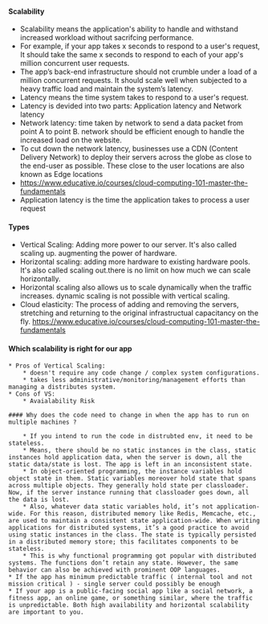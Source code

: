 #### Scalability

* Scalability means the application's ability to handle and withstand increased workload without sacrifcing performance. 
* For example, if your app takes x seconds to respond to a user's request, It should take the same x seconds to respond to each of your app's million concurrent user requests. 
* The app’s back-end infrastructure should not crumble under a load of a million concurrent requests. It should scale well when subjected to a heavy traffic load and maintain the system’s latency.
* Latency means the time system takes to respond to a user's request. 
* Latency is devided into two parts: Application latency and Network latency
* Network latency: time taken by network to send a data packet from point A to point B. network should be efficient enough to handle the increased load on the website. 
* To cut down the network latency, businesses use a CDN (Content Delivery Network) to deploy their servers across the globe as close to the end-user as possible. These close to the user locations are also known as Edge locations 
* https://www.educative.io/courses/cloud-computing-101-master-the-fundamentals
* Application latency is the time the application takes to process a user request


#### Types

* Vertical Scaling: Adding more power to our server. It's also called scaling up. augmenting the power of hardware. 
* Horizontal scaling: adding more hardware to existing hardware pools. It's also called scaling out.there is no limit on how much we can scale horizontally. 
* Horizontal scaling also allows us to scale dynamically when the traffic increases. dynamic scaling is not possible with vertical scaling.
* Cloud elasticity: The process of adding and removing the servers, stretching and returning to the original infrastructual capacitancy on the fly. https://www.educative.io/courses/cloud-computing-101-master-the-fundamentals

#### Which scalability is right for our app

	* Pros of Vertical Scaling: 
		* doesn't require any code change / complex system configurations. 
		* takes less administrative/monitoring/management efforts than managing a distributes system.
	* Cons of VS:
		* Avaialability Risk

	#### Why does the code need to change in when the app has to run on multiple machines ?

		* If you intend to run the code in distrubted env, it need to be stateless. 
		* Means, there should be no static instances in the class, static instances hold application data, when the server is down, all the static data/state is lost. The app is left in an inconsistent state.
		* In object-oriented programming, the instance variables hold object state in them. Static variables moreover hold state that spans across multiple objects. They generally hold state per classloader. Now, if the server instance running that classloader goes down, all the data is lost.
		* Also, whatever data static variables hold, it’s not application-wide. For this reason, distributed memory like Redis, Memcache, etc., are used to maintain a consistent state application-wide. When writing applications for distributed systems, it’s a good practice to avoid using static instances in the class. The state is typically persisted in a distributed memory store; this facilitates components to be stateless.	
		* This is why functional programming got popular with distributed systems. The functions don’t retain any state. However, the same behavior can also be achieved with prominent OOP languages.
	* If the app has minimum predictable traffic ( internal tool and not mission critical ) - single server could possibly be enough
	* If your app is a public-facing social app like a social network, a fitness app, an online game, or something similar, where the traffic is unpredictable. Both high availability and horizontal scalability are important to you.



